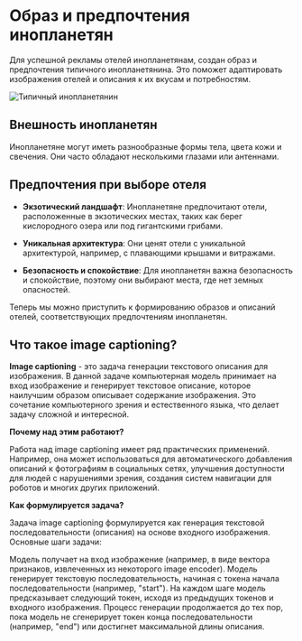 # Образ и предпочтения инопланетян

Для успешной рекламы отелей инопланетянам, создан образ и предпочтения типичного инопланетянина. Это поможет адаптировать изображения отелей и описания к их вкусам и потребностям.

![Типичный инопланетянин](link_to_image)

## Внешность инопланетян

Инопланетяне могут иметь разнообразные формы тела, цвета кожи и свечения. Они часто обладают несколькими глазами или антеннами. 

## Предпочтения при выборе отеля

- **Экзотический ландшафт**: Инопланетяне предпочитают отели, расположенные в экзотических местах, таких как берег кислородного озера или под гигантскими грибами.

- **Уникальная архитектура**: Они ценят отели с уникальной архитектурой, например, с плавающими крышами и витражами.

- **Безопасность и спокойствие**: Для инопланетян важна безопасность и спокойствие, поэтому они выбирают места, где нет земных опасностей.

Теперь мы можно приступить к формированию образов и описаний отелей, соответствующих предпочтениям инопланетян.

## Что такое image captioning?

**Image captioning** - это задача генерации текстового описания для изображения. В данной задаче компьютерная модель принимает на вход изображение и генерирует текстовое описание, которое наилучшим образом описывает содержание изображения. Это сочетание компьютерного зрения и естественного языка, что делает задачу сложной и интересной.

**Почему над этим работают?**

Работа над image captioning имеет ряд практических применений. Например, она может использоваться для автоматического добавления описаний к фотографиям в социальных сетях, улучшения доступности для людей с нарушениями зрения, создания систем навигации для роботов и многих других приложений.

**Как формулируется задача?**

Задача image captioning формулируется как генерация текстовой последовательности (описания) на основе входного изображения. Основные шаги задачи:

Модель получает на вход изображение (например, в виде вектора признаков, извлеченных из некоторого image encoder).
Модель генерирует текстовую последовательность, начиная с токена начала последовательности (например, "start").
На каждом шаге модель предсказывает следующий токен, исходя из предыдущих токенов и входного изображения.
Процесс генерации продолжается до тех пор, пока модель не сгенерирует токен конца последовательности (например, "end") или достигнет максимальной длины описания.